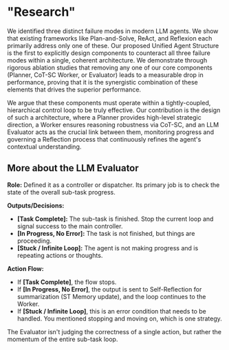 # "Research"
We identified three distinct failure modes in modern LLM agents. We show that existing frameworks like Plan-and-Solve, ReAct, and Reflexion each primarily address only one of these. Our proposed Unified Agent Structure is the first to explicitly design components to counteract all three failure modes within a single, coherent architecture. We demonstrate through rigorous ablation studies that removing any one of our core components (Planner, CoT-SC Worker, or Evaluator) leads to a measurable drop in performance, proving that it is the synergistic combination of these elements that drives the superior performance.

We argue that these components must operate within a tightly-coupled, hierarchical control loop to be truly effective. Our contribution is the design of such a architecture, where a Planner provides high-level strategic direction, a Worker ensures reasoning robustness via CoT-SC, and an LLM Evaluator acts as the crucial link between them, monitoring progress and governing a Reflection process that continuously refines the agent's contextual understanding.

## More about the LLM Evaluator
**Role:** Defined it as a controller or dispatcher. Its primary job is to check the state of the overall sub-task progress.

**Outputs/Decisions:**
* **[Task Complete]:** The sub-task is finished. Stop the current loop and signal success to the main controller.
* **[In Progress, No Error]:** The task is not finished, but things are proceeding.
* **[Stuck / Infinite Loop]:** The agent is not making progress and is repeating actions or thoughts.

**Action Flow:**
* If **[Task Complete]**, the flow stops.
* If **[In Progress, No Error]**, the output is sent to Self-Reflection for summarization (ST Memory update), and the loop continues to the Worker.
* If **[Stuck / Infinite Loop]**, this is an error condition that needs to be handled. You mentioned stopping and moving on, which is one strategy.

The Evaluator isn't judging the correctness of a single action, but rather the momentum of the entire sub-task loop.

